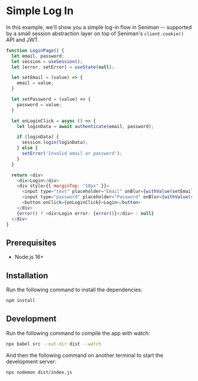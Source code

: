 # Simple Log In

In this example, we'll show you a simple log-in flow in Seniman -- supported by a small session abstraction layer on top of Seniman's `client.cookie()` API and JWT.

```js
function LoginPage() {
  let email, password;
  let session = useSession();
  let [error, setError] = useState(null);

  let setEmail = (value) => {
    email = value;
  }

  let setPassword = (value) => {
    password = value;
  }

  let onLoginClick = async () => {
    let loginData = await authenticate(email, password);

    if (loginData) {
      session.login(loginData);
    } else {
      setError('Invalid email or password');
    }
  }

  return <div>
    <div>Login</div>
    <div style={{ marginTop: "10px" }}>
      <input type="text" placeholder="Email" onBlur={withValue(setEmail)} />
      <input type="password" placeholder="Password" onBlur={withValue(setPassword)} />
      <button onClick={onLoginClick}>Login</button>
    </div>
    {error() ? <div>Login error: {error()}</div> : null}
  </div>
}
```

## Prerequisites
- Node.js 16+

## Installation

Run the following command to install the dependencies:

```bash
npm install
```

## Development

Run the following command to compile the app with watch:
```bash
npx babel src --out-dir dist --watch
```

And then the following command on another terminal to start the development server:

```bash
npx nodemon dist/index.js
```
